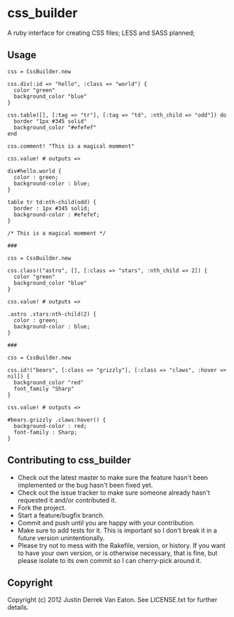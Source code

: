 # css_builder

A ruby interface for creating CSS files; LESS and SASS planned;

## Usage

    css = CssBuilder.new

    css.div(:id => "hello", :class => "world") {
      color "green"
      background_color "blue"
    }

    css.table([], [:tag => "tr"], [:tag => "td", :nth_child => "odd"]) do
      border "1px #345 solid"
      background_color "#efefef"
    end

    css.comment! "This is a magical momment"

    css.value! # outputs =>

    div#hello.world {
      color : green;
      background-color : blue;
    }

    table tr td:nth-child(odd) {
      border : 1px #345 solid;
      background-color : #efefef;
    }

    /* This is a magical momment */

    ###

    css = CssBuilder.new

    css.class!("astro", [], [:class => "stars", :nth_child => 2]) {
      color "green"
      background_color "blue"
    }

    css.value! # outputs =>

    .astro .stars:nth-child(2) {
      color : green;
      background-color : blue;
    }

    ###

    css = CssBuilder.new

    css.id!("bears", [:class => "grizzly"], [:class => "claws", :hover => nil]) {
      background_color "red"
      font_family "Sharp"
    }

    css.value! # outputs =>

    #bears.grizzly .claws:hover() {
      background-color : red;
      font-family : Sharp;
    }

## Contributing to css_builder
 
* Check out the latest master to make sure the feature hasn't been implemented or the bug hasn't been fixed yet.
* Check out the issue tracker to make sure someone already hasn't requested it and/or contributed it.
* Fork the project.
* Start a feature/bugfix branch.
* Commit and push until you are happy with your contribution.
* Make sure to add tests for it. This is important so I don't break it in a future version unintentionally.
* Please try not to mess with the Rakefile, version, or history. If you want to have your own version, or is otherwise necessary, that is fine, but please isolate to its own commit so I can cherry-pick around it.

## Copyright

Copyright (c) 2012 Justin Derrek Van Eaton. See LICENSE.txt for
further details.

